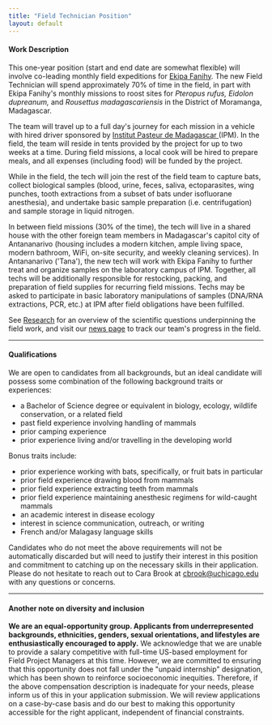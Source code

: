 ```yaml
---
title: "Field Technician Position"
layout: default
---
```

#### **Work Description**

This one-year position (start and end date are somewhat flexible) will involve co-leading monthly field expeditions for [Ekipa Fanihy](team.html). The new Field Technician will spend approximately 70% of time in the field, in part with Ekipa Fanihy's monthly missions to roost sites for *Pteropus rufus,* *Eidolon dupreanum,* and *Rousettus madagascariensis* in the District of Moramanga, Madagascar. 

The team will travel up to a full day's journey for each mission in a vehicle with hired driver sponsored by [Institut Pasteur de Madagascar ](http://www.pasteur.mg/) (IPM). In the field, the team will reside in tents provided by the project for up to two weeks at a time. During field missions, a local cook will be hired to prepare meals, and all expenses (including food) will be funded by the project.

While in the field, the tech will join the rest of the field team to capture bats, collect biological samples (blood, urine, feces, saliva, ectoparasites, wing punches, tooth extractions from a subset of bats under isofluorane anesthesia), and undertake basic sample preparation (i.e. centrifugation) and sample storage in liquid nitrogen. 

In between field missions (30% of the time), the tech will live in a shared house with the other foreign team members in Madagascar's capitol city of Antananarivo (housing includes a modern kitchen, ample living space, modern bathroom, WiFi, on-site security, and weekly cleaning services). In Antananarivo ('Tana'), the new tech will work with Ekipa Fanihy to further treat and organize samples on the laboratory campus of IPM. Together, all techs will be additionally responsible for restocking, packing, and preparation of field supplies for recurring field missions. Techs may be asked to participate in basic laboratory manipulations of samples (DNA/RNA extractions, PCR, etc.) at IPM after field obligations have been fulfilled.

See [Research](/research_interests) for an overview of the scientific questions underpinning the field work, and visit our [news page](/https://carabrook.github.io/blog) to track our team's progress in the field.

---

#### **Qualifications**

We are open to candidates from all backgrounds, but an ideal candidate will possess some combination of the following background traits or experiences:

* a Bachelor of Science degree or equivalent in biology, ecology, wildlife conservation, or a related field
* past field experience involving handling of mammals
* prior camping experience
* prior experience living and/or travelling in the developing world

Bonus traits include:

* prior experience working with bats, specifically, or fruit bats in particular
* prior field experience drawing blood from mammals
* prior field experience extracting teeth from mammals
* prior field experience maintaining anesthesic regimens for wild-caught mammals
* an academic interest in disease ecology
* interest in science communication, outreach, or writing
* French and/or Malagasy language skills

Candidates who do not meet the above requirements will not be automatically discarded but will need to justify their interest in this position and commitment to catching up on the necessary skills in their application. Please do not hesitate to reach out to Cara Brook at [cbrook@uchicago.edu](cbrook@uchicago.edu) with any questions or concerns.

---

#### **Another note on diversity and inclusion**

**We are an equal-opportunity group. Applicants from underrepresented backgrounds, ethnicities, genders, sexual orientations, and lifestyles are enthusiastically encouraged to apply.** We acknowledge that we are unable to provide a salary competitive with full-time US-based employment for Field Project Managers at this time. However, we are committed to ensuring that this opportunity does not fall under the "unpaid internship" designation, which has been shown to reinforce socioeconomic inequities. Therefore, if the above compensation description is inadequate for your needs, please inform us of this in your application submission. We will review applications on a case-by-case basis and do our best to making this opportunity accessible for the right applicant, independent of financial constraints.
